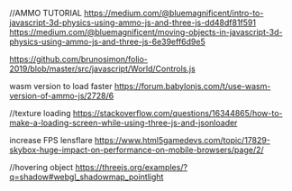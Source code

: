 //AMMO TUTORIAL
https://medium.com/@bluemagnificent/intro-to-javascript-3d-physics-using-ammo-js-and-three-js-dd48df81f591
https://medium.com/@bluemagnificent/moving-objects-in-javascript-3d-physics-using-ammo-js-and-three-js-6e39eff6d9e5

https://github.com/brunosimon/folio-2019/blob/master/src/javascript/World/Controls.js

wasm version to load faster
https://forum.babylonjs.com/t/use-wasm-version-of-ammo-js/2728/6

//texture loading
https://stackoverflow.com/questions/16344865/how-to-make-a-loading-screen-while-using-three-js-and-jsonloader

increase FPS lensflare
https://www.html5gamedevs.com/topic/17829-skybox-huge-impact-on-performance-on-mobile-browsers/page/2/

//hovering object
https://threejs.org/examples/?q=shadow#webgl_shadowmap_pointlight
